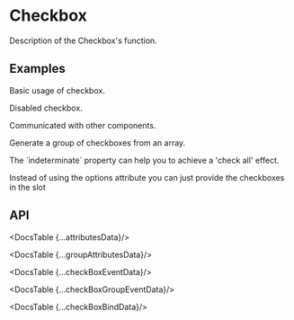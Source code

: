 # Checkbox

Description of the Checkbox's function.

## Examples

<Example
  id="demo-type"
  title="Basic"
  demoComponent="{Basic}"
  demoCode="{BasicCode}">
  <p slot="description">
  Basic usage of checkbox.
  </p>
</Example>

<Example
  id="demo-type"
  title="Disabled"
  demoComponent="{Disabled}"
  demoCode="{DisabledCode}">
  <p slot="description">
  Disabled checkbox.
  </p>
</Example>

<Example
  id="demo-type"
  title="Controlled Checkbox"
  demoComponent="{Controlled}"
  demoCode="{ControlledCode}">
  <p slot="description">
    Communicated with other components.
  </p>
</Example>

<Example
  id="demo-type"
  title="Checkbox Group"
  demoComponent="{Group}"
  demoCode="{GroupCode}">
  <p slot="description">
    Generate a group of checkboxes from an array.
  </p>
</Example>

<Example
  id="demo-type"
  title="Check all"
  demoComponent="{CheckAll}"
  demoCode="{CheckAllCode}">
  <p slot="description">
    The `indeterminate` property can help you to achieve a 'check all' effect.
  </p>
</Example>

<Example
  id="demo-type"
  title="Checkbox Group With Slot"
  demoComponent="{GroupSlot}"
  demoCode="{GroupSlotCode}">
  <p slot="description">
    Instead of using the options attribute you can just provide the checkboxes in the slot
  </p>
</Example>

## API

<DocsTable {...attributesData}/>

<DocsTable {...groupAttributesData}/>

<DocsTable {...checkBoxEventData}/>

<DocsTable {...checkBoxGroupEventData}/>

<DocsTable {...checkBoxBindData}/>

<script>
  import Example from 'docs/src/components/Example.svelte'

  import Basic from './demos/basic.demo.svelte'
  import BasicCode from './demos/basic.demo.txt'

  import Disabled from './demos/disabled.demo.svelte'
  import DisabledCode from './demos/disabled.demo.txt'

  import Controlled from './demos/controlled.demo.svelte'
  import ControlledCode from './demos/controlled.demo.txt'

  import Group from './demos/group.demo.svelte'
  import GroupCode from './demos/group.demo.txt'

  import CheckAll from './demos/checkall.demo.svelte'
  import CheckAllCode from './demos/checkall.demo.txt'

  import GroupSlot from './demos/groupslot.demo.svelte'
  import GroupSlotCode from './demos/groupslot.demo.txt'

  import DocsTable from 'docs/src/components/DocsTable.svelte'
  const attributesData = {
    title: 'Checkbox Attributes',
    columns: ['Property', 'Description', 'Type', 'Default'],
    data: [
      {
        property: 'autoFocus',
        description: 'Set focus when component mounted.',
        type: 'Boolean',
        default: 'false'
      },
      {
        property: 'checked',
        description: 'Specifies whether the checkbox is selected.',
        type: 'Boolean',
        default: 'false'
      },
      {
        property: 'defaultChecked',
        description: 'Specifies the initial state: whether or not the checkbox is selected.',
        type: 'Boolean',
        default: 'false'
      },
      {
        property: 'disabled',
        description: 'Disable checkbox.',
        type: 'Boolean',
        default: 'false'
      },
      {
        property: 'indeterminate',
        description: 'Indeterminate checked state of checkbox.',
        type: 'Boolean',
        default: 'false'
      }
    ]
  };

  const groupAttributesData = {
    title: 'CheckboxGroup Attributes',
    columns: ['Property', 'Description', 'Type', 'Default'],
    data: [
      {
        property: 'defaultValue',
        description: 'Default selected value.',
        type: 'String[]',
        default: '[]'
      },
      {
        property: 'disabled',
        description: 'Disable all checkboxes.',
        type: 'Boolean',
        default: 'false'
      },
      {
        property: 'name',
        description: 'The name property of all input[type="checkbox"] children.',
        type: 'String',
        default: '-'
      },
      {
        property: 'options',
        description: 'Specifies options.',
        type: 'String[] | [{label:"",value:"",disabled:false}]',
        default: '[]'
      },
      {
        property: 'value',
        description: 'Used for setting the currently selected value.',
        type: 'String[]',
        default: '[]'
      }
    ]
  };
  
  
  const checkBoxEventData = {
    title: 'Checkbox Events',
    columns: ['Name', 'Description'],
    data: [
      {
        name: 'change',
        description: 'Triggers when the checkbox checked state changes.'
      },
    ]
  };

  const checkBoxGroupEventData = {
    title: 'CheckboxGroup Events',
    columns: ['Name', 'Description'],
    data: [
      {
        name: 'change',
        description: 'Triggers when the checkbox group value changes.'
      },
    ]
  };

  const checkBoxBindData = {
    title: 'Checkbox Bind',
    columns: ['Name', 'Description'],
    data: [
      {
        name: 'focus',
        description: 'Let\'s you bind to the input focus method.'
      },
      {
        name: 'blur',
        description: 'Let\'s you bind to the input blur method.'
      },
    ]
  }
</script>
